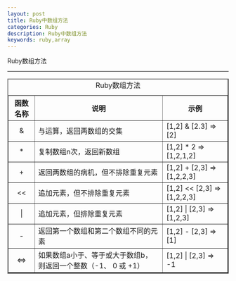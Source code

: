 ```yaml
---
layout: post
title: Ruby中数组方法
categories: Ruby
description: Ruby中数组方法
keywords: ruby,array
---
```

Ruby数组方法

<hr>
<table border = "2">  
	 <caption>Ruby数组方法</caption>
	<tr>
		<th>函数名称</th>
		<th>说明</th>
		<th>示例</th>
	</tr>
	<tr>
		<td align = "center"> & </td>
		<td>与运算，返回两数组的交集</td>
		<td>[1,2] & [2.3]  => [2]</td>
	</tr>
	<tr>
		<td align = "center"> * </td>
		<td>复制数组n次，返回新数组</td>
		<td>[1,2] * 2 => [1,2,1,2]</td>
	</tr>
	<tr>
		<td align = "center"> + </td>
		<td>返回两数组的病机，但不排除重复元素</td>
		<td>[1,2] + [2,3] => [1,2,2,3]</td>
	</tr>
	<tr>
		<td align = "center"> << </td>
		<td>追加元素，但不排除重复元素</td>
		<td>[1,2] << [2,3] => [1,2,2,3]</td>
	</tr>
	<tr>
		<td align = "center"> |</td>
		<td>追加元素，但排除重复元素</td>
		<td>[1,2] | [2,3] => [1,2,3]</td>
	</tr>
	<tr>
		<td align = "center"> - </td>
		<td>返回第一个数组和第二个数组不同的元素</td>
		<td>[1,2] - [2,3] => [1]</td>
	</tr>
	<tr>
		<td align = "center"> <=> </td>
		<td>如果数组a小于、等于或大于数组b，则返回一个整数（-1、 0 或 +1）</td>
		<td>[1,2] | [2,3] => -1</td>
	</tr>
</table>